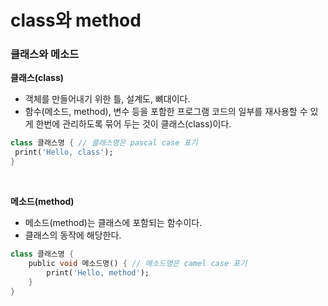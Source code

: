 class와 method
=============
### 클래스와 메소드  
**클래스(class)**  
- 객체를 만들어내기 위한 틀, 설계도, 뼈대이다.  
- 함수(메소드, method), 변수 등을 포함한 프로그램 코드의 일부를 재사용할 수 있게 한번에 관리하도록 묶어 두는 것이 클래스(class)이다.
  
```dart  
class 클래스명 { // 클래스명은 pascal case 표기
 print('Hello, class');
}
```
<br/>

**메소드(method)**
- 메소드(method)는 클래스에 포함되는 함수이다.  
- 클래스의 동작에 해당한다.

```dart  
class 클래스명 {
	public void 메소드명() { // 메소드명은 camel case 표기
		print('Hello, method');
	}
}
```
<br/>

